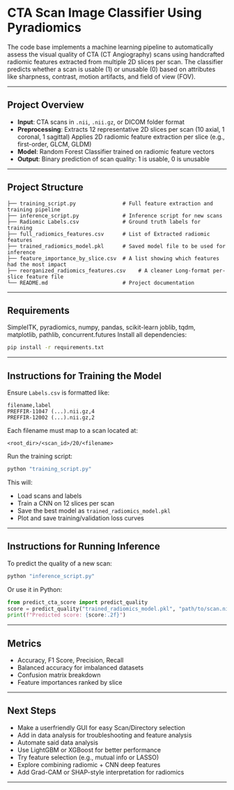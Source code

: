 # CTA Scan Image Classifier Using Pyradiomics

 The code base implements a machine learning pipeline to automatically assess the visual quality of CTA (CT Angiography) scans using handcrafted radiomic features extracted from multiple 2D slices per scan. The classifier predicts whether a scan is usable (1) or unusable (0) based on attributes like sharpness, contrast, motion artifacts, and field of view (FOV).

---

## Project Overview

* **Input**: CTA scans in `.nii`, `.nii.gz`, or DICOM folder format
* **Preprocessing**:    Extracts 12 representative 2D slices per scan (10 axial, 1 coronal, 1 sagittal)
                        Applies 2D radiomic feature extraction per slice (e.g., first-order, GLCM, GLDM)
* **Model**: Random Forest Classifier trained on radiomic feature vectors
* **Output**: Binary prediction of scan quality: 1 is usable, 0 is unusable

---

## Project Structure

```
├── training_script.py               # Full feature extraction and training pipeline
├── inference_script.py              # Inference script for new scans
├── Radiomic Labels.csv              # Ground truth labels for training
├── full_radiomics_features.csv      # List of Extracted radiomic features
├── trained_radiomics_model.pkl      # Saved model file to be used for inference
├── feature_importance_by_slice.csv  # A list showing which features had the most impact
├── reorganized_radiomics_features.csv    # A cleaner Long-format per-slice feature file
└── README.md                        # Project documentation
```

---

## Requirements

SimpleITK, pyradiomics, numpy, pandas, scikit-learn
joblib, tqdm, matplotlib, pathlib, concurrent.futures
Install all dependencies:

```bash
pip install -r requirements.txt
```

---

## Instructions for Training the Model

Ensure `Labels.csv` is formatted like:

```
filename,label
PREFFIR-11047 (...).nii.gz,4
PREFFIR-12002 (...).nii.gz,2
```

Each filename must map to a scan located at:

```
<root_dir>/<scan_id>/20/<filename>
```

Run the training script:

```bash
python "training_script.py"
```

This will:

* Load scans and labels
* Train a CNN on 12 slices per scan
* Save the best model as `trained_radiomics_model.pkl`
* Plot and save training/validation loss curves

---

## Instructions for Running Inference

To predict the quality of a new scan:

```bash
python "inference_script.py"
```

Or use it in Python:

```python
from predict_cta_score import predict_quality
score = predict_quality("trained_radiomics_model.pkl", "path/to/scan.nii.gz")
print(f"Predicted score: {score:.2f}")
```

---

## Metrics

* Accuracy, F1 Score, Precision, Recall
* Balanced accuracy for imbalanced datasets
* Confusion matrix breakdown
* Feature importances ranked by slice

---

## Next Steps

* Make a userfriendly GUI for easy Scan/Directory selection
* Add in data analysis for troubleshooting and feature analysis
* Automate said data analysis
* Use LightGBM or XGBoost for better performance
* Try feature selection (e.g., mutual info or LASSO)
* Explore combining radiomic + CNN deep features
* Add Grad-CAM or SHAP-style interpretation for radiomics

---
